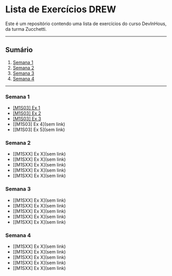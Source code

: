 # Lista de Exercícios DREW

Este é um repositório contendo uma lista de exercícios do curso DevInHous, da turma Zucchetti.

---

## Sumário

1. [Semana 1](#semana-1)
2. [Semana 2](#semana02)
3. [Semana 3](#semana03)
4. [Semana 4](#semana04)

---

### Semana 1

- [[M1S03] Ex 1](https://github.com/vdr3w/trellodevinhouse/blob/main/%5BM1S03%5D%20Ex%201/index.html)
- [[M1S03] Ex 2](https://github.com/vdr3w/trellodevinhouse/blob/main/%5BM1S03%5D%20Ex%202/index.html)
- [[M1S03] Ex 3](https://github.com/vdr3w/trellodevinhouse/blob/main/%5BM1S03%5D%20Ex%203/index.html)
- [[M1S03] Ex 4](sem link)
- [[M1S03] Ex 5](sem link)

### Semana 2

- [[M1SXX] Ex X](sem link)
- [[M1SXX] Ex X](sem link)
- [[M1SXX] Ex X](sem link)
- [[M1SXX] Ex X](sem link)
- [[M1SXX] Ex X](sem link)

### Semana 3

- [[M1SXX] Ex X](sem link)
- [[M1SXX] Ex X](sem link)
- [[M1SXX] Ex X](sem link)
- [[M1SXX] Ex X](sem link)
- [[M1SXX] Ex X](sem link)

### Semana 4

- [[M1SXX] Ex X](sem link)
- [[M1SXX] Ex X](sem link)
- [[M1SXX] Ex X](sem link)
- [[M1SXX] Ex X](sem link)
- [[M1SXX] Ex X](sem link)

